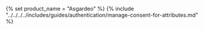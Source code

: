 {% set product_name = "Asgardeo" %}
{% include "../../../../includes/guides/authentication/manage-consent-for-attributes.md" %}
